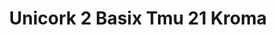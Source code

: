 ---
title: Unicork 2 Basix Tmu 21 Kroma
designer: To Market
image_primary: img/KROMA_DSC_3294.jpg
href: https://www.tomkt.com/unicork-2-swatches
description: "11.82%22%20x%2023.63%22%20TILES"
tags: 
  - to-market
  - cork-flooring
category: cork-flooring
subtitle: 
manufacturer: ToMarket
slug: /manufacturers/to-market/cork-flooring/to-market-unicork-2-basix-tmu-21-kroma
---